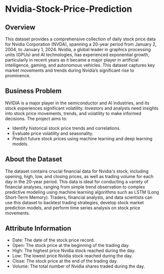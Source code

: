 # Nvidia-Stock-Price-Prediction
## Overview
This dataset provides a comprehensive collection of daily stock price data for Nvidia Corporation (NVDA), spanning a 20-year period from January 2, 2004, to January 1, 2024. Nvidia, a global leader in graphics processing units (GPUs) and AI technologies, has experienced exponential growth, particularly in recent years as it became a major player in artificial intelligence, gaming, and autonomous vehicles. This dataset captures key market movements and trends during Nvidia’s significant rise to prominence.

 ## Business Problem
NVIDIA is a major player in the semiconductor and AI industries, and its stock experiences significant volatility. Investors and analysts need insights into stock price movements, trends, and volatility to make informed decisions. The project aims to:
* Identify historical stock price trends and correlations.
* Evaluate price volatility and seasonality.
* Predict future stock prices using machine learning and deep learning models.


## About the Dataset
The dataset contains crucial financial data for Nvidia's stock, including opening, high, low, and closing prices, as well as trading volume for each day in the 20-year period. This data is ideal for conducting a variety of financial analyses, ranging from simple trend observation to complex predictive modeling using machine learning algorithms such as LSTM (Long Short-Term Memory). Traders, financial analysts, and data scientists can use this dataset to backtest trading strategies, develop stock market prediction models, and perform time series analysis on stock price movements.

## Attribute Information
* Date: The date of the stock price record.
* Open: The stock price at the beginning of the trading day.
* High: The highest price Nvidia stock reached during the day.
* Low: The lowest price Nvidia stock reached during the day.
* Close: The stock price at the end of the trading day.
* Volume: The total number of Nvidia shares traded during the day.

